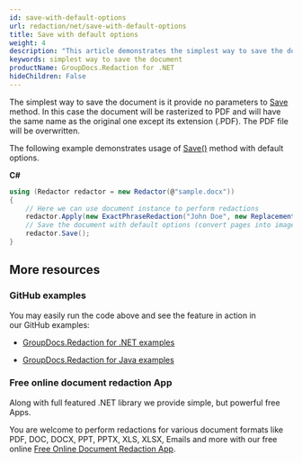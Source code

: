 ```yaml
---
id: save-with-default-options
url: redaction/net/save-with-default-options
title: Save with default options
weight: 4
description: "This article demonstrates the simplest way to save the document"
keywords: simplest way to save the document
productName: GroupDocs.Redaction for .NET
hideChildren: False
---
```

The simplest way to save the document is it provide no parameters to [Save](https://reference.groupdocs.com/net/redaction/groupdocs.redaction/redactor/methods/save) method. In this case the document will be rasterized to PDF and will have the same name as the original one except its extension (.PDF). The PDF file will be overwritten.

The following example demonstrates usage of [Save()](https://reference.groupdocs.com/net/redaction/groupdocs.redaction/redactor/methods/save) method with default options.

**C#**

```csharp
using (Redactor redactor = new Redactor(@"sample.docx"))
{
    // Here we can use document instance to perform redactions
    redactor.Apply(new ExactPhraseRedaction("John Doe", new ReplacementOptions("[personal]")));
    // Save the document with default options (convert pages into images, save as PDF)
    redactor.Save();
}

```

## More resources

### GitHub examples

You may easily run the code above and see the feature in action in our GitHub examples:

*   [GroupDocs.Redaction for .NET examples](https://github.com/groupdocs-redaction/GroupDocs.Redaction-for-.NET)
    
*   [GroupDocs.Redaction for Java examples](https://github.com/groupdocs-redaction/GroupDocs.Redaction-for-Java)
    

### Free online document redaction App

Along with full featured .NET library we provide simple, but powerful free Apps.

You are welcome to perform redactions for various document formats like PDF, DOC, DOCX, PPT, PPTX, XLS, XLSX, Emails and more with our free online [Free Online Document Redaction App](https://products.groupdocs.app/redaction).

